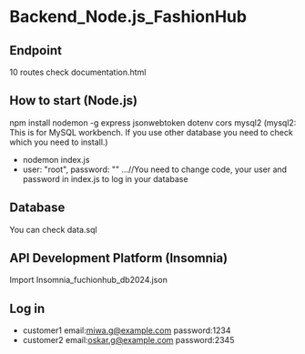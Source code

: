 ﻿# Backend_Node.js_FashionHub
##  Endpoint 
10 routes 
check documentation.html 

## How to start (Node.js)
npm install 
nodemon -g express jsonwebtoken dotenv cors mysql2 (mysql2: This is for MySQL workbench. If you use other database you need to check which you need to install.)
- nodemon index.js
- user: "root", password: "" ...//You need to change code, your user and password in index.js to log in your database 

## Database 
You can check data.sql

## API Development Platform (Insomnia)
Import Insomnia_fuchionhub_db2024.json

## Log in 
- customer1 email:miwa.g@example.com  password:1234
- customer2 email:oskar.g@example.com  password:2345
